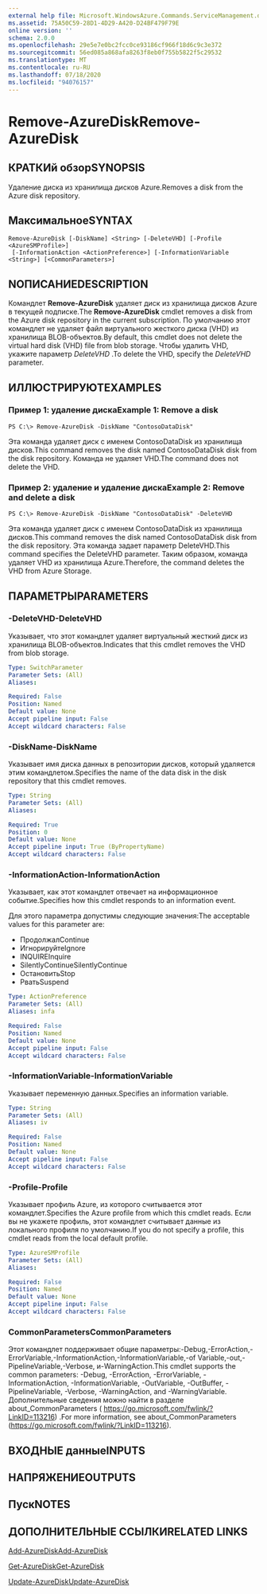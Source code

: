 ```yaml
---
external help file: Microsoft.WindowsAzure.Commands.ServiceManagement.dll-Help.xml
ms.assetid: 75A50C59-28D1-4D29-A420-D24BF479F79E
online version: ''
schema: 2.0.0
ms.openlocfilehash: 29e5e7e0bc2fcc0ce93186cf966f18d6c9c3e372
ms.sourcegitcommit: 56ed085a868afa8263f8eb0f755b5822f5c29532
ms.translationtype: MT
ms.contentlocale: ru-RU
ms.lasthandoff: 07/18/2020
ms.locfileid: "94076157"
---
```

# <span data-ttu-id="4897e-101">Remove-AzureDisk</span><span class="sxs-lookup"><span data-stu-id="4897e-101">Remove-AzureDisk</span></span>

## <span data-ttu-id="4897e-102">КРАТКИй обзор</span><span class="sxs-lookup"><span data-stu-id="4897e-102">SYNOPSIS</span></span>
<span data-ttu-id="4897e-103">Удаление диска из хранилища дисков Azure.</span><span class="sxs-lookup"><span data-stu-id="4897e-103">Removes a disk from the Azure disk repository.</span></span>

## <span data-ttu-id="4897e-104">Максимальное</span><span class="sxs-lookup"><span data-stu-id="4897e-104">SYNTAX</span></span>

```
Remove-AzureDisk [-DiskName] <String> [-DeleteVHD] [-Profile <AzureSMProfile>]
 [-InformationAction <ActionPreference>] [-InformationVariable <String>] [<CommonParameters>]
```

## <span data-ttu-id="4897e-105">NОПИСАНИЕ</span><span class="sxs-lookup"><span data-stu-id="4897e-105">DESCRIPTION</span></span>
<span data-ttu-id="4897e-106">Командлет **Remove-AzureDisk** удаляет диск из хранилища дисков Azure в текущей подписке.</span><span class="sxs-lookup"><span data-stu-id="4897e-106">The **Remove-AzureDisk** cmdlet removes a disk from the Azure disk repository in the current subscription.</span></span>
<span data-ttu-id="4897e-107">По умолчанию этот командлет не удаляет файл виртуального жесткого диска (VHD) из хранилища BLOB-объектов.</span><span class="sxs-lookup"><span data-stu-id="4897e-107">By default, this cmdlet does not delete the virtual hard disk (VHD) file from blob storage.</span></span>
<span data-ttu-id="4897e-108">Чтобы удалить VHD, укажите параметр *DeleteVHD* .</span><span class="sxs-lookup"><span data-stu-id="4897e-108">To delete the VHD, specify the *DeleteVHD* parameter.</span></span>

## <span data-ttu-id="4897e-109">ИЛЛЮСТРИРУЮТ</span><span class="sxs-lookup"><span data-stu-id="4897e-109">EXAMPLES</span></span>

### <span data-ttu-id="4897e-110">Пример 1: удаление диска</span><span class="sxs-lookup"><span data-stu-id="4897e-110">Example 1: Remove a disk</span></span>
```
PS C:\> Remove-AzureDisk -DiskName "ContosoDataDisk"
```

<span data-ttu-id="4897e-111">Эта команда удаляет диск с именем ContosoDataDisk из хранилища дисков.</span><span class="sxs-lookup"><span data-stu-id="4897e-111">This command removes the disk named ContosoDataDisk disk from the disk repository.</span></span>
<span data-ttu-id="4897e-112">Команда не удаляет VHD.</span><span class="sxs-lookup"><span data-stu-id="4897e-112">The command does not delete the VHD.</span></span>

### <span data-ttu-id="4897e-113">Пример 2: удаление и удаление диска</span><span class="sxs-lookup"><span data-stu-id="4897e-113">Example 2: Remove and delete a disk</span></span>
```
PS C:\> Remove-AzureDisk -DiskName "ContosoDataDisk" -DeleteVHD
```

<span data-ttu-id="4897e-114">Эта команда удаляет диск с именем ContosoDataDisk из хранилища дисков.</span><span class="sxs-lookup"><span data-stu-id="4897e-114">This command removes the disk named ContosoDataDisk disk from the disk repository.</span></span>
<span data-ttu-id="4897e-115">Эта команда задает параметр DeleteVHD.</span><span class="sxs-lookup"><span data-stu-id="4897e-115">This command specifies the DeleteVHD parameter.</span></span>
<span data-ttu-id="4897e-116">Таким образом, команда удаляет VHD из хранилища Azure.</span><span class="sxs-lookup"><span data-stu-id="4897e-116">Therefore, the command deletes the VHD from Azure Storage.</span></span>

## <span data-ttu-id="4897e-117">ПАРАМЕТРЫ</span><span class="sxs-lookup"><span data-stu-id="4897e-117">PARAMETERS</span></span>

### <span data-ttu-id="4897e-118">-DeleteVHD</span><span class="sxs-lookup"><span data-stu-id="4897e-118">-DeleteVHD</span></span>
<span data-ttu-id="4897e-119">Указывает, что этот командлет удаляет виртуальный жесткий диск из хранилища BLOB-объектов.</span><span class="sxs-lookup"><span data-stu-id="4897e-119">Indicates that this cmdlet removes the VHD from blob storage.</span></span>

```yaml
Type: SwitchParameter
Parameter Sets: (All)
Aliases: 

Required: False
Position: Named
Default value: None
Accept pipeline input: False
Accept wildcard characters: False
```

### <span data-ttu-id="4897e-120">-DiskName</span><span class="sxs-lookup"><span data-stu-id="4897e-120">-DiskName</span></span>
<span data-ttu-id="4897e-121">Указывает имя диска данных в репозитории дисков, который удаляется этим командлетом.</span><span class="sxs-lookup"><span data-stu-id="4897e-121">Specifies the name of the data disk in the disk repository that this cmdlet removes.</span></span>

```yaml
Type: String
Parameter Sets: (All)
Aliases: 

Required: True
Position: 0
Default value: None
Accept pipeline input: True (ByPropertyName)
Accept wildcard characters: False
```

### <span data-ttu-id="4897e-122">-InformationAction</span><span class="sxs-lookup"><span data-stu-id="4897e-122">-InformationAction</span></span>
<span data-ttu-id="4897e-123">Указывает, как этот командлет отвечает на информационное событие.</span><span class="sxs-lookup"><span data-stu-id="4897e-123">Specifies how this cmdlet responds to an information event.</span></span>

<span data-ttu-id="4897e-124">Для этого параметра допустимы следующие значения:</span><span class="sxs-lookup"><span data-stu-id="4897e-124">The acceptable values for this parameter are:</span></span>

- <span data-ttu-id="4897e-125">Продолжал</span><span class="sxs-lookup"><span data-stu-id="4897e-125">Continue</span></span>
- <span data-ttu-id="4897e-126">Игнорируйте</span><span class="sxs-lookup"><span data-stu-id="4897e-126">Ignore</span></span>
- <span data-ttu-id="4897e-127">INQUIRE</span><span class="sxs-lookup"><span data-stu-id="4897e-127">Inquire</span></span>
- <span data-ttu-id="4897e-128">SilentlyContinue</span><span class="sxs-lookup"><span data-stu-id="4897e-128">SilentlyContinue</span></span>
- <span data-ttu-id="4897e-129">Остановить</span><span class="sxs-lookup"><span data-stu-id="4897e-129">Stop</span></span>
- <span data-ttu-id="4897e-130">Рвать</span><span class="sxs-lookup"><span data-stu-id="4897e-130">Suspend</span></span>

```yaml
Type: ActionPreference
Parameter Sets: (All)
Aliases: infa

Required: False
Position: Named
Default value: None
Accept pipeline input: False
Accept wildcard characters: False
```

### <span data-ttu-id="4897e-131">-InformationVariable</span><span class="sxs-lookup"><span data-stu-id="4897e-131">-InformationVariable</span></span>
<span data-ttu-id="4897e-132">Указывает переменную данных.</span><span class="sxs-lookup"><span data-stu-id="4897e-132">Specifies an information variable.</span></span>

```yaml
Type: String
Parameter Sets: (All)
Aliases: iv

Required: False
Position: Named
Default value: None
Accept pipeline input: False
Accept wildcard characters: False
```

### <span data-ttu-id="4897e-133">-Profile</span><span class="sxs-lookup"><span data-stu-id="4897e-133">-Profile</span></span>
<span data-ttu-id="4897e-134">Указывает профиль Azure, из которого считывается этот командлет.</span><span class="sxs-lookup"><span data-stu-id="4897e-134">Specifies the Azure profile from which this cmdlet reads.</span></span>
<span data-ttu-id="4897e-135">Если вы не укажете профиль, этот командлет считывает данные из локального профиля по умолчанию.</span><span class="sxs-lookup"><span data-stu-id="4897e-135">If you do not specify a profile, this cmdlet reads from the local default profile.</span></span>

```yaml
Type: AzureSMProfile
Parameter Sets: (All)
Aliases: 

Required: False
Position: Named
Default value: None
Accept pipeline input: False
Accept wildcard characters: False
```

### <span data-ttu-id="4897e-136">CommonParameters</span><span class="sxs-lookup"><span data-stu-id="4897e-136">CommonParameters</span></span>
<span data-ttu-id="4897e-137">Этот командлет поддерживает общие параметры:-Debug,-ErrorAction,-ErrorVariable,-InformationAction,-InformationVariable,-of Variable,-out,-PipelineVariable,-Verbose, и-WarningAction.</span><span class="sxs-lookup"><span data-stu-id="4897e-137">This cmdlet supports the common parameters: -Debug, -ErrorAction, -ErrorVariable, -InformationAction, -InformationVariable, -OutVariable, -OutBuffer, -PipelineVariable, -Verbose, -WarningAction, and -WarningVariable.</span></span> <span data-ttu-id="4897e-138">Дополнительные сведения можно найти в разделе about_CommonParameters ( https://go.microsoft.com/fwlink/?LinkID=113216) .</span><span class="sxs-lookup"><span data-stu-id="4897e-138">For more information, see about_CommonParameters (https://go.microsoft.com/fwlink/?LinkID=113216).</span></span>

## <span data-ttu-id="4897e-139">ВХОДНЫЕ данные</span><span class="sxs-lookup"><span data-stu-id="4897e-139">INPUTS</span></span>

## <span data-ttu-id="4897e-140">НАПРЯЖЕНИЕ</span><span class="sxs-lookup"><span data-stu-id="4897e-140">OUTPUTS</span></span>

## <span data-ttu-id="4897e-141">Пуск</span><span class="sxs-lookup"><span data-stu-id="4897e-141">NOTES</span></span>

## <span data-ttu-id="4897e-142">ДОПОЛНИТЕЛЬНЫЕ ССЫЛКИ</span><span class="sxs-lookup"><span data-stu-id="4897e-142">RELATED LINKS</span></span>

[<span data-ttu-id="4897e-143">Add-AzureDisk</span><span class="sxs-lookup"><span data-stu-id="4897e-143">Add-AzureDisk</span></span>](./Add-AzureDisk.md)

[<span data-ttu-id="4897e-144">Get-AzureDisk</span><span class="sxs-lookup"><span data-stu-id="4897e-144">Get-AzureDisk</span></span>](./Get-AzureDisk.md)

[<span data-ttu-id="4897e-145">Update-AzureDisk</span><span class="sxs-lookup"><span data-stu-id="4897e-145">Update-AzureDisk</span></span>](./Update-AzureDisk.md)


